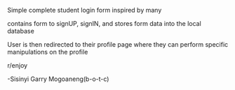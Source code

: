 Simple complete student login form inspired by many

contains form to signUP, signIN, and stores form data into the local database

User is then redirected to their profile page where they can perform specific manipulations on the profile

r/enjoy

-Sisinyi Garry Mogoaneng(b-o-t-c)
